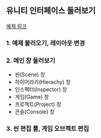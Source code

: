 ## 유니티 인터페이스 둘러보기

[예제 링크](https://github.com/IJEMIN/Unity-Programming-Essence-2021)


### 1. 예제 불러오기, 레이아웃 변경 
### 2. 메인 창 둘러보기
- 씬(Scene) 창
- 하이어라키(Hierachy) 창
- 인스펙터(Inspector) 창
- 게임(Game) 창
- 프로젝트(Project) 창
- 콘솔(Console) 창
### 3. 씬 편집 툴, 게임 오브젝트 편집

